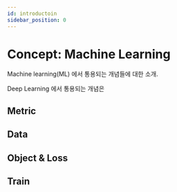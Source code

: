 ```yaml
---
id: introductoin
sidebar_position: 0
---
```


# Concept: Machine Learning

Machine learning(ML) 에서 통용되는 개념들에 대한 소개.

Deep Learning 에서 통용되는 개념은 

## Metric
## Data
## Object & Loss
## Train